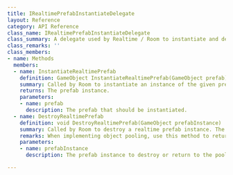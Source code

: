 ```yaml
---
title: IRealtimePrefabInstantiateDelegate
layout: Reference
category: API Reference
class_name: IRealtimePrefabInstantiateDelegate
class_summary: A delegate used by Realtime / Room to instantiate and destroy prefab instances. This can be used to implement object pooling for realtime prefab instances.
class_remarks: ''
class_members:
- name: Methods
  members:
  - name: InstantiateRealtimePrefab
    definition: GameObject InstantiateRealtimePrefab(GameObject prefab)
    summary: Called by Room to instantiate an instance of the given prefab. The default implementation calls UnityEngine.Object.Instantiate(prefab).
    returns: The prefab instance.
    parameters:
    - name: prefab
      description: The prefab that should be instantiated.
  - name: DestroyRealtimePrefab
    definition: void DestroyRealtimePrefab(GameObject prefabInstance)
    summary: Called by Room to destroy a realtime prefab instance. The default implementation calls UnityEngine.Object.Destroy(prefabInstance).
    remarks: When implementing object pooling, use this method to return the prefab to the pool.
    parameters:
    - name: prefabInstance
      description: The prefab instance to destroy or return to the pool for reuse.

---
```


